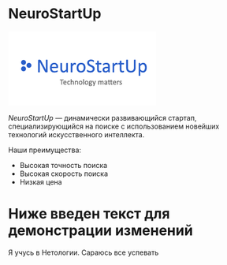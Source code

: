# NeuroStartUp

![](./logo.png)

*NeuroStartUp* — динамически развивающийся стартап, специализирующийся на поиске с использованием новейших технологий искусственного интеллекта.

Наши преимущества:
* Высокая точность поиска
* Высокая скорость поиска
* Низкая цена

# Ниже введен текст для демонстрации изменений
Я учусь в Нетологии. Сараюсь все успевать